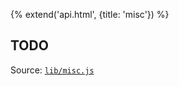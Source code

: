 {% extend('api.html', {title: 'misc'}) %}

## TODO

Source:
<a href="https://github.com/Mitranim/prax/blob/master/lib/misc.js" target="_blank">
`lib/misc.js` <span class="fa fa-github"></span>
</a>
